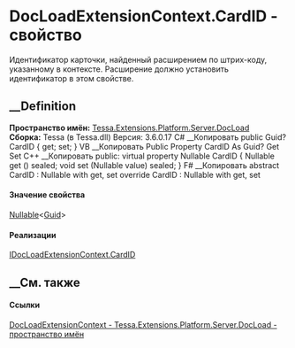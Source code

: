 # DocLoadExtensionContext.CardID - свойство
Идентификатор карточки, найденный расширением по штрих-коду, указанному в
контексте. Расширение должно установить идентификатор в этом свойстве.
## __Definition
 **Пространство имён:**
[Tessa.Extensions.Platform.Server.DocLoad](N_Tessa_Extensions_Platform_Server_DocLoad.htm)  
 **Сборка:** Tessa (в Tessa.dll) Версия: 3.6.0.17
C# __Копировать
     public Guid? CardID { get; set; }
VB __Копировать
     Public Property CardID As Guid?
    	Get
    	Set
C++ __Копировать
     public:
    virtual property Nullable<Guid> CardID {
    	Nullable<Guid> get () sealed;
    	void set (Nullable<Guid> value) sealed;
    }
F# __Копировать
     abstract CardID : Nullable<Guid> with get, set
    override CardID : Nullable<Guid> with get, set
#### Значение свойства
[Nullable](https://learn.microsoft.com/dotnet/api/system.nullable-1)<[Guid](https://learn.microsoft.com/dotnet/api/system.guid)>
#### Реализации
[IDocLoadExtensionContext.CardID](P_Tessa_Extensions_Platform_Server_DocLoad_IDocLoadExtensionContext_CardID.htm)  
##  __См. также
#### Ссылки
[DocLoadExtensionContext -
](T_Tessa_Extensions_Platform_Server_DocLoad_DocLoadExtensionContext.htm)
[Tessa.Extensions.Platform.Server.DocLoad - пространство
имён](N_Tessa_Extensions_Platform_Server_DocLoad.htm)
